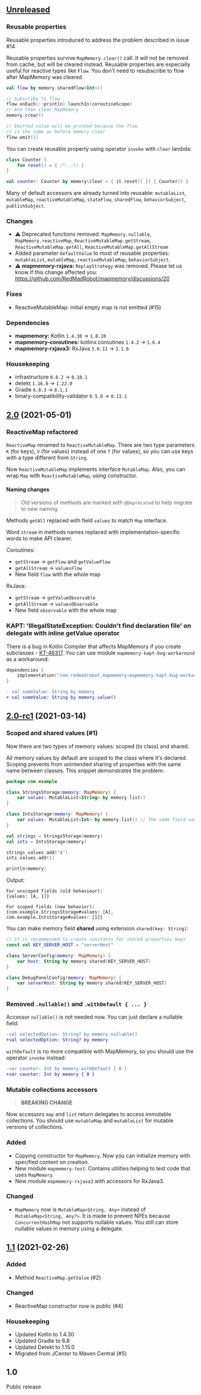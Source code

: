 ## [Unreleased]

### Reusable properties

Reusable properties introduced to address the problem described in issue #14

Reusable properties survive `MapMemory.clear()` call. It will not be removed from cache, but will be cleared instead. Reusable properties are especially useful for reactive types like `Flow`. You don't need to resubscribe to flow after MapMemory was cleared.

```kotlin
val flow by memory.sharedFlow<Int>()

// Subscribe to flow
flow.onEach(::println).launchIn(coroutineScope)
// And then clear MapMemory
memory.crear()

// Emitted value will be printed because the flow
// is the same as before memory clear
flow.emit(1)
```

You can create reusable property using operator `invoke` with `clear` lambda:

```kotlin
class Counter {
    fun reset() = { /*...*/ }
}

val counter: Counter by memory(clear = { it.reset() }) { Counter() }
```

Many of default accessors are already turned into reusable: `mutableList`, `mutableMap`, `reactiveMutableMap`, `stateFlow`, `sharedFlow`, `behaviorSubject`, `publishSubject`.

### Changes

- :warning: Deprecated functions removed: `MapMemory.nullable`, `MapMemory.reactiveMap`, `ReactiveMutableMap.getStream`, `ReactiveMutableMap.getAll`, `ReactiveMutableMap.getAllStream`
- Added parameter `defaultValue` to most of reusable properties: `mutableList`, `mutableMap`, `reactiveMutableMap`, `behaviorSubject`.
- :warning: **mapmemory-rxjava:** `ReplayStrategy` was removed. Please let us know if this change affected you: https://github.com/RedMadRobot/mapmemory/discussions/20

### Fixes

- ReactiveMutableMap: initial empty map is not emitted (#15)

### Dependencies

- **mapmemory:** Kotlin `1.4.30` → `1.8.20`
- **mapmemory-coroutines:** kotlinx.coroutines `1.4.2` → `1.6.4`
- **mapmemory-rxjava3:** RxJava `3.0.11` → `3.1.6`

### Housekeeping

- infrastructure `0.8.2` → `0.18.1`
- detekt `1.16.0` → `1.22.0`
- Gradle `6.8.3` → `8.1.1`
- binary-compatibility-validator `0.5.0` → `0.13.1`

## [2.0] (2021-05-01)

### ReactiveMap refactored

`ReactiveMap` renamed to `ReactiveMutableMap`.
There are two type parameters `K` (for keys), `V` (for values) instead of one `T` (for values), so you can use keys with a type different from `String`.

Now `ReactiveMutableMap` implements interface `MutableMap`.
Also, you can wrap `Map` with `ReactiveMutableMap`, using constructor.

#### Naming changes

> Old versions of methods are marked with `@Deprecated` to help migrate to new naming.

Methods `getAll` replaced with field `values` to match `Map` interface.

Word `stream` in methods names replaced with implementation-specific words to make API clearer.

Coroutines:
- `getStream` -> `getFlow` and `getValueFlow`
- `getAllStream` -> `valuesFlow`
- New field `flow` with the whole map

RxJava:
- `getStream` -> `getValueObservable`
- `getAllStream` -> `valuesObservable`
- New field `observable` with the whole map

### KAPT: 'IllegalStateException: Couldn't find declaration file' on delegate with inline getValue operator

There is a bug in Kotlin Compiler that affects MapMemory if you create subclasses - [KT-46317](https://youtrack.jetbrains.com/issue/KT-46317).
You can use module `mapmemory-kapt-bug-workaround` as a workaround:

```kotlin
dependencies {
    implementation("com.redmadrobot.mapmemory:mapmemory-kapt-bug-workaround:[latest-version]")
}
```

```diff
- val someValue: String by memory
+ val someValue: String by memory.value()
```

## [2.0-rc1] (2021-03-14)

### Scoped and shared values (#1)

Now there are two types of memory values: scoped (to class) and shared.

All memory values by default are scoped to the class where it's declared.
Scoping prevents from unintended sharing of properties with the same name between classes.
This snippet demonstrates the problem:

```kotlin
package com.example

class StringsStorage(memory: MapMemory) {
    var values: MutableList<String> by memory.list()
}

class IntsStorage(memory: MapMemory) {
    var values: MutableList<Int> by memory.list() // The same field name as in StringsStorage
}

val strings = StringsStorage(memory)
val ints = IntsStorage(memory)

strings.values.add("A")
ints.values.add(1)

println(memory) 
```

Output:

```
For unscoped fields (old behaviour):
{values: [A, 1]}

For scoped fields (new behavior):
{com.example.StringsStorage#values: [A], com.example.IntsStorage#values: [1]}
```

You can make memory field **shared** using extension `shared(key: String)`:

```kotlin
// It is recommended to create constants for shared properties keys
const val KEY_SERVER_HOST = "serverHost"

class ServerConfig(memory: MapMemory) {
    var host: String by memory.shared(KEY_SERVER_HOST)
}

class DebugPanelConfig(memory: MapMemory) {
    var serverHost: String by memory.shared(KEY_SERVER_HOST)
}
```

### Removed `.nullable()` and `.withDefault { ... }`

Accessor `nullable()` is not needed now.
You can just declare a nullable field:
```diff
-val selectedOption: String? by memory.nullable()
+val selectedOption: String? by memory
```

`withDefault` is no more compatible with MapMemory, so you should use the operator `invoke` instead:
```diff
-var counter: Int by memory.withDefault { 0 }
+var counter: Int by memory { 0 }
```

### Mutable collections accessors
> **BREAKING CHANGE**

Now accessors `map` and `list` return delegates to access immutable collections.
You should use `mutableMap` and `mutableList` for mutable versions of collections.

### Added

- Copying constructor for `MapMemory`.
  Now you can initialize memory with specified content on creation.
- New module `mapmemory-test`.
  Contains utilities helping to test code that uses `MapMemory`.
- New module `mapmemory-rxjava3` with accessors for RxJava3.

### Changed

- `MapMemory` now is `MutableMap<String, Any>` instead of `MutableMap<String, Any?>`.
  It is made to prevent NPEs because `ConcurrentHashMap` not supports nullable values.
  You still can store nullable values in memory using a delegate.

## [1.1] (2021-02-26)

### Added

- Method `ReactiveMap.getValue` (#2)

### Changed

- ReactiveMap constructor now is public (#4)

### Housekeeping

- Updated Kotlin to 1.4.30
- Updated Gradle to 6.8
- Updated Detekt to 1.15.0
- Migrated from JCenter to Maven Central (#5)

## 1.0

Public release

[unreleased]: https://github.com/RedMadRobot/mapmemory/compare/v2.0...main
[2.0]: https://github.com/RedMadRobot/mapmemory/compare/v2.0-rc1..v2.0
[2.0-rc1]: https://github.com/RedMadRobot/mapmemory/compare/v1.1...v2.0-rc1
[1.1]: https://github.com/RedMadRobot/mapmemory/compare/v1.0...v1.1
